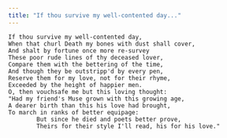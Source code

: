```yaml
---
title: "If thou survive my well-contented day..."
---
```


	If thou survive my well-contented day,
	When that churl Death my bones with dust shall cover,
	And shalt by fortune once more re-survey
	These poor rude lines of thy deceased lover,
	Compare them with the bettering of the time,
	And though they be outstripp'd by every pen,
	Reserve them for my love, not for their rhyme,
	Exceeded by the height of happier men.
	O, then vouchsafe me but this loving thought:
	"Had my friend's Muse grown with this growing age,
	A dearer birth than this his love had brought,
	To march in ranks of better equipage:
			But since he died and poets better prove,
			Theirs for their style I'll read, his for his love."

